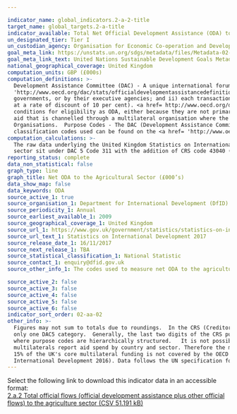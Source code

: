 ```yaml
---

indicator_name: global_indicators.2-a-2-title
target_name: global_targets.2-a-title
indicator_available: Total Net Official Development Assistance (ODA) to the agriculture sector
un_designated_tier: Tier I
un_custodian_agency: Organisation for Economic Co-operation and Development (OECD)
goal_meta_link: https://unstats.un.org/sdgs/metadata/files/Metadata-02-0A-02.pdf 
goal_meta_link_text: United Nations Sustainable Development Goals Metadata (PDF 210 KB)
national_geographical_coverage: United Kingdom
computation_units: GBP (£000s)
computation_definitions: >-
  Development Assistance Committee (DAC) - A unique international forum of many of the largest funders of aid, including 30 DAC Members. The World Bank, IMF and UNDP participate as observers. Official development assistance (ODA) - The DAC defines <a href=
  'http://www.oecd.org/dac/stats/officialdevelopmentassistancedefinitionandcoverage.htm'>ODA </a>as “those flows to countries and territories on the DAC List of ODA Recipients and to multilateral institutions which are i) provided by official agencies, including state and local
  governments, or by their executive agencies; and ii) each transaction is administered with the promotion of the economic development and welfare of developing countries as its main objective; and is concessional in character and conveys a grant element of at least 25 per cent (calculated
  at a rate of discount of 10 per cent). <a href= http://www.oecd.org/dac/stats/documentupload/DCDDAC(2016)3FINAL.pdf'>Other official flows (OOF)</a> (para 24) (excluding officially supported export credits) are defined as transactions by the official sector which do not meet the
  conditions for eligibility as ODA, either because they are not primarily aimed at development, or because they are not sufficiently concessional. Bilateral aid covers all aid provided by donor countries when the recipient country, sector or project is known. Bilateral aid also includes
  aid that is channelled through a multilateral organisation where the government department determines the country, sector or theme that the funds will be spent on. Multilateral Aid -  This is aid delivered in the form of core contributions to organisations on the DAC List of Multilateral
  Organisations.  Purpose Codes - The DAC (Development Assistance Committee) Secretariat maintains various code lists which are used by donors to report on their aid flows to the DAC databases.  In addition, these codes are used to classify information in the DAC databases. The sector
  classification codes used can be found on the <a href= 'http://www.oecd.org/dac/stats/purposecodessectorclassification.htm'>OECD website.</a>
computation_calculations: >-
  The raw data underlying the United Kingdom Statistics on International Development was summed around appropriate aid description CRS codes, bilateral and multilateral classification, donor recipient countries, and type of aid codes. The codes used to measure net ODA to the agriculture
  sector sit under DAC 5 Code 311 with the addition of CRS code 43040 (Rural Development) as defined by the United Nations Sustainable Development Goal Metadata for Indicator 2.a.2.
reporting_status: complete
data_non_statistical: false
graph_type: line
graph_title: Net ODA to the Agricultural Sector (£000’s) 
data_show_map: false
data_keywords: ODA
source_active_1: true
source_organisation_1: Department for International Development (DfID)
source_periodicity_1: Annual
source_earliest_available_1: 2009
source_geographical_coverage_1: United Kingdom
source_url_1: https://www.gov.uk/government/statistics/statistics-on-international-development-2017
source_url_text_1: Statistics on International Development 2017
source_release_date_1: 16/11/2017
source_next_release_1: TBA
source_statistical_classification_1: National Statistic
source_contact_1: enquiry@dfid.gov.uk
source_other_info_1: The codes used to measure net ODA to the agriculture sector sit under DAC 5 Code 311 with the addition of CRS code 43040 (Rural Development) as defined by the United Nations Sustainable Development Goal Metadata for Indicator 2.a.2.

source_active_2: false
source_active_3: false
source_active_4: false
source_active_5: false
source_active_6: false
indicator_sort_order: 02-aa-02
other_info: >-
  Figures may not sum to totals due to roundings.  In the CRS (Creditor Reporting System), data on the sector of destination are recorded using 5-digit purpose codes.  The first three digits of the code refer to the corresponding DAC5 sector or category.  Each CRS code belongs to one and
  only one DAC5 category.  Generally, the last two digits of the CRS purpose code are sequential and not hierarchical i.e., each CRS code stands for itself and can be selected individually or grouped to create sub-sectors. The Governance and civil society, general sector is an exception
  where purpose codes are hierarchically structured.   It is not possible to track directly the destination or purpose of UK funding to the general core budgets of the multilateral organisations. However a good indication of where UK funding goes is provided by OECD DAC data where the
  multilaterals report aid spend by country and sector. Therefore the multilateral data are estimates which have been calculated on the basis of the UK's share of the multilaterals' reported aid spending to the OECD.  The OECD data cover most of the main multilaterals the UK funds.  About
  15% of the UK's core multilateral funding is not covered by the OECD data, and this unreported spending is allocated to the developing countries unspecified category.   More details on the estimates' quality are found in the Imputed multilateral share quality report (Statistics on
  International Development 2016). Data follows the UN specification for this indicator. This indicator has been identified in collaboration with topic experts.
---
```

Select the following link to download this indicator data in an accessible format:<br>[2.a.2 Total official flows (official development assistance plus other official flows) to the agriculture sector (CSV 51.191 kB)](https://sustainabledevelopment-uk.github.io/sdg-data/data/2-a-2.csv)